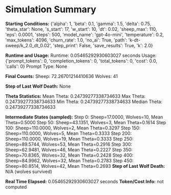 # Simulation Summary

**Starting Conditions:**
{'alpha': 1, 'beta': 0.1, 'gamma': 1.5, 'delta': 0.75, 'theta_star': None, 's_start': 17, 'w_start': 10, 'dt': 0.02, 'sheep_max': 110, 'eps': 0.0001, 'steps': 500, 'model_name': 'gpt-4o-mini', 'temperature': 0.2, 'max_tokens': 4096, 'churn_rate': 1.0, 'no_ai': True, 'path': 'k-dt-sweep/k_2.0_dt_0.02', 'step_print': False, 'save_results': True, 'k': 2.0}

**Runtime and Usage:**
Runtime: 0.05465292930603027 seconds
Usage: {'prompt_tokens': 0, 'completion_tokens': 0, 'total_tokens': 0, 'cost': 0.0, 'calls': 0}
Prompt Type: None

**Final Counts:**
Sheep: 72.26701214410636
Wolves: 41

**Step of Last Wolf Death:**
None

**Theta Statistics:**
Mean Theta: 0.24739277338734633
Max Theta: 0.24739277338734633
Min Theta: 0.24739277338734633
Median Theta: 0.24739277338734633

**Intermediate States (sampled):**
Step 0: Sheep=17.0000, Wolves=10, Mean Theta=0.5000
Step 50: Sheep=43.1351, Wolves=3, Mean Theta=0.1614
Step 100: Sheep=110.0000, Wolves=2, Mean Theta=0.3297
Step 150: Sheep=110.0000, Wolves=5, Mean Theta=0.3333
Step 200: Sheep=110.0000, Wolves=19, Mean Theta=0.3333
Step 250: Sheep=89.5744, Wolves=53, Mean Theta=0.2916
Step 300: Sheep=62.9481, Wolves=46, Mean Theta=0.2227
Step 350: Sheep=70.8365, Wolves=32, Mean Theta=0.2428
Step 400: Sheep=84.9962, Wolves=32, Mean Theta=0.2783
Step 450: Sheep=80.8514, Wolves=42, Mean Theta=0.2693
**Step of Last Wolf Death:** N/A (wolves survived)

**Real Time Elapsed:** 0.05465292930603027 seconds
**Token/Cost Info:** not computed